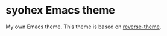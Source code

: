 # syohex Emacs theme

My own Emacs theme. This theme is based on [reverse-theme](http://github.com/syohex/emacs-reverse-theme).
